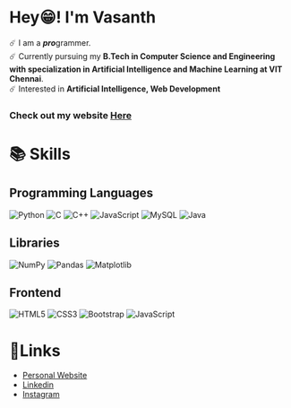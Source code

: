 # Hey😁! I'm **Vasanth**

☄️ I am a ***pro***grammer.<br/>
☄️ Currently pursuing my **B.Tech in Computer Science and Engineering with specialization in Artificial Intelligence and Machine Learning at VIT Chennai**. <br />
☄️ Interested in **Artificial Intelligence, Web Development** <br />

### Check out my website [Here](https://vasu2k3.github.io/Portfolio/)

# 📚 Skills
## Programming Languages
![Python](https://img.shields.io/badge/python-3670A0?style=for-the-badge&logo=python&logoColor=ffdd54)    ![C](https://img.shields.io/badge/c-%2300599C.svg?style=for-the-badge&logo=c&logoColor=white)    ![C++](https://img.shields.io/badge/c++-%2300599C.svg?style=for-the-badge&logo=c%2B%2B&logoColor=white)    ![JavaScript](https://img.shields.io/badge/javascript-%23323330.svg?style=for-the-badge&logo=javascript&logoColor=%23F7DF1E)    ![MySQL](https://img.shields.io/badge/mysql-%2300f.svg?style=for-the-badge&logo=mysql&logoColor=white)    ![Java](https://img.shields.io/badge/java-%23ED8B00.svg?style=for-the-badge&logo=java&logoColor=white)
## Libraries
![NumPy](https://img.shields.io/badge/numpy-%23013243.svg?style=for-the-badge&logo=numpy&logoColor=white)    ![Pandas](https://img.shields.io/badge/pandas-%23150458.svg?style=for-the-badge&logo=pandas&logoColor=white)    ![Matplotlib](https://img.shields.io/badge/Matplotlib-%23#ffffff.svg?style=for-the-badge&logo=Matplotlib&logoColor=white)
## Frontend
![HTML5](https://img.shields.io/badge/html5-%23E34F26.svg?style=for-the-badge&logo=html5&logoColor=white)    ![CSS3](https://img.shields.io/badge/css3-%231572B6.svg?style=for-the-badge&logo=css3&logoColor=white)    ![Bootstrap](https://img.shields.io/badge/bootstrap-%23563D7C.svg?style=for-the-badge&logo=bootstrap&logoColor=white)    ![JavaScript](https://img.shields.io/badge/javascript-%23323330.svg?style=for-the-badge&logo=javascript&logoColor=%23F7DF1E)
# 🔗Links
- [Personal Website](https://vasu2k3.github.io/Portfolio/)
- [Linkedin](https://www.linkedin.com/in/vasanth-biyyala-619134215/)
- [Instagram](https://www.instagram.com/vasanth_vasu__/)
